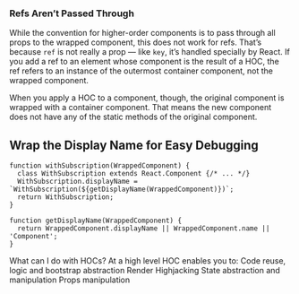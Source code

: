 ### Refs Aren’t Passed Through

While the convention for higher-order components is to pass through all props to the wrapped component, this does not work for refs. That’s because  `ref`  is not really a prop — like  `key`, it’s handled specially by React. If you add a ref to an element whose component is the result of a HOC, the ref refers to an instance of the outermost container component, not the wrapped component.

When you apply a HOC to a component, though, the original component is wrapped with a container component. That means the new component does not have any of the static methods of the original component.

## Wrap the Display Name for Easy Debugging
```
function withSubscription(WrappedComponent) {
  class WithSubscription extends React.Component {/* ... */}
  WithSubscription.displayName = `WithSubscription(${getDisplayName(WrappedComponent)})`;
  return WithSubscription;
}

function getDisplayName(WrappedComponent) {
  return WrappedComponent.displayName || WrappedComponent.name || 'Component';
}
```

What can I do with HOCs?
At a high level HOC enables you to:
Code reuse, logic and bootstrap abstraction
Render Highjacking
State abstraction and manipulation
Props manipulation
